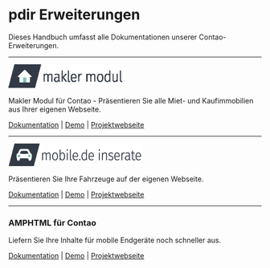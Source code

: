 # pdir Erweiterungen

Dieses Handbuch umfasst alle Dokumentationen unserer Contao-Erweiterungen.  



---

![](img/maklermodul_logo-230px.png)

Makler Modul für Contao - Präsentieren Sie alle Miet- und Kaufimmobilien aus Ihrer eigenen Webseite.

[Dokumentation](https://docs.maklermodul.de/) | [Demo](http://www.maklermodul.de/immoliste.html) | [Projektwebseite](https://www.maklermodul.de/)

---

![](img/mobilemodul_logo_267x45px.png)

Präsentieren Sie Ihre Fahrzeuge auf der eigenen Webseite.

[Dokumentation](mobilede/mobilede_inserate.html) | [Demo](http://demo.pdir.de/mobile-de-inserate-demo.html) | [Projektwebseite](https://pdir.de/mobile-de-integration-fuer-contao-cms.html)

---


### AMPHTML für Contao

Liefern Sie Ihre Inhalte für mobile Endgeräte noch schneller aus.

[Dokumentation](amphtml/amphtml.html) | [Demo](http://demo.pdir.de/?amp) | [Projektwebseite](https://pdir.de/news/amphtml-beschleunigte-mobile-seiten-fuer-contao.html)





